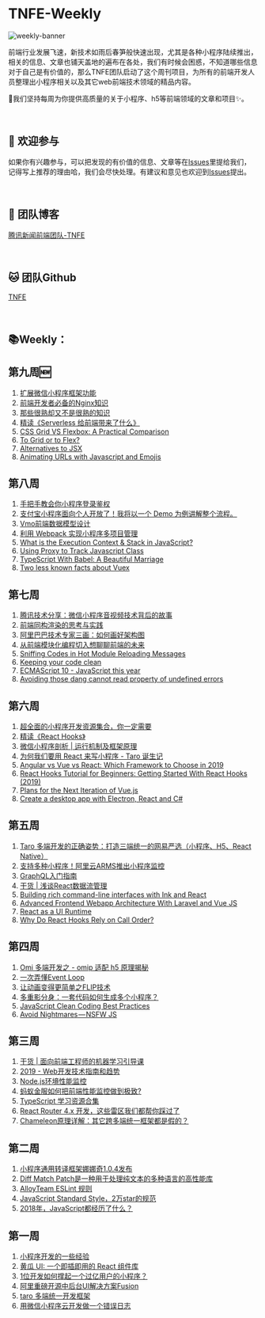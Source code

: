 # TNFE-Weekly

![weekly-banner](https://raw.githubusercontent.com/Tnfe/TNFE-Weekly/master/assets/weekly-banner.png "weekly-banner")

前端行业发展飞速，新技术如雨后春笋般快速出现，尤其是各种小程序陆续推出，相关的信息、文章也铺天盖地的遍布在各处，我们有时候会困惑，不知道哪些信息对于自己是有价值的，那么TNFE团队启动了这个周刊项目，为所有的前端开发人员整理出小程序相关以及其它web前端技术领域的精品内容。

:honeybee:我们坚持每周为你提供高质量的关于小程序、h5等前端领域的文章和项目:sparkles:。

<br />

##  :clap: 欢迎参与​

如果你有兴趣参与，可以把发现的有价值的信息、文章等在[Issues](https://github.com/Tnfe/TNFE-Weekly/issues)里提给我们，记得写上推荐的理由哈，我们会尽快处理。有建议和意见也欢迎到[Issues](https://github.com/Tnfe/TNFE-Weekly/issues)提出。

<br />

## :steam_locomotive: ​团队博客

[腾讯新闻前端团队-TNFE](https://segmentfault.com/blog/tnfe)

<br />

## :cat: 团队Github

[TNFE](https://github.com/Tnfe)

<br />

## :books: ​Weekly：

## 第九周:new:

1. [扩展微信小程序框架功能](https://segmentfault.com/a/1190000008068632)
2. [前端开发者必备的Nginx知识](https://segmentfault.com/a/1190000018454271)
3. [那些很熟却又不是很熟的知识](https://segmentfault.com/a/1190000018463897)
4. [精读《Serverless 给前端带来了什么》](https://segmentfault.com/a/1190000018455041)
5. [CSS Grid VS Flexbox: A Practical Comparison](https://tutorialzine.com/2017/03/css-grid-vs-flexbox)
6. [To Grid or to Flex?](https://css-irl.info/to-grid-or-to-flex/)
7. [Alternatives to JSX](https://blog.bloomca.me/2019/02/23/alternatives-to-jsx.html)
8. [Animating URLs with Javascript and Emojis](http://matthewrayfield.com/articles/animating-urls-with-javascript-and-emojis/)

## 第八周

1. [手把手教会你小程序登录鉴权](https://juejin.im/post/5ac9b72cf265da23906c486a)
2. [支付宝小程序面向个人开放了！我将以一个 Demo 为例讲解整个流程。](https://segmentfault.com/a/1190000018391272)
3. [Vmo前端数据模型设计](https://juejin.im/post/5c793a10e51d4506ce5b0918)
4. [利用 Webpack 实现小程序多项目管理](https://segmentfault.com/a/1190000018269045)
5. [What is the Execution Context & Stack in JavaScript?](http://davidshariff.com/blog/what-is-the-execution-context-in-javascript/#first-article)
6. [Using Proxy to Track Javascript Class](https://medium.com/front-end-weekly/using-proxy-to-track-javascript-class-50a33a6ccb)
7. [TypeScript With Babel: A Beautiful Marriage](https://iamturns.com/typescript-babel/)
8. [Two less known facts about Vuex](https://vuedose.tips/tips/8/)

## 第七周

1. [腾讯技术分享：微信小程序音视频技术背后的故事](https://www.jianshu.com/p/2cb90379ffd5)
2. [前端同构渲染的思考与实践](https://juejin.im/post/5c821dc45188257e1f2915b1)
3. [阿里巴巴技术专家三画：如何画好架构图](https://mp.weixin.qq.com/s/MZwTb3nINuRsOKy0mLNa_A)
4. [从前端模块化编程切入想聊聊前端的未来](https://juejin.im/post/5c82323ce51d453a5f22b281)
5. [Sniffing Codes in Hot Module Reloading Messages](https://blog.cal1.cn/post/Sniffing%20Codes%20in%20Hot%20Module%20Reloading%20Messages)
6. [Keeping your code clean](https://codeburst.io/keeping-your-code-clean-d30bcffd1a10)
7. [ECMAScript 10 - JavaScript this year](https://blog.larapulse.com/es-2015/ecmascript-10)
8. [Avoiding those dang cannot read property of undefined errors](https://css-tricks.com/%E2%80%8B%E2%80%8Bavoiding-those-dang-cannot-read-property-of-undefined-errors/)

## 第六周

1. [超全面的小程序开发资源集合，你一定需要](https://mp.weixin.qq.com/s/UgYiznqgZydZ7g6P86op6A)
2. [精读《React Hooks》](https://juejin.im/post/5be8d3def265da611a476231)
3. [微信小程序剖析 | 运行机制及框架原理](https://sdk.cn/news/5415)
4. [为何我们要用 React 来写小程序 - Taro 诞生记](https://aotu.io/notes/2018/06/25/the-birth-of-taro/index.html)
5. [Angular vs Vue vs React: Which Framework to Choose in 2019](https://www.codeinwp.com/blog/angular-vs-vue-vs-react/)
6. [React Hooks Tutorial for Beginners: Getting Started With React Hooks (2019)](https://www.valentinog.com/blog/hooks/)
7. [Plans for the Next Iteration of Vue.js](https://medium.com/the-vue-point/plans-for-the-next-iteration-of-vue-js-777ffea6fabf)
8. [Create a desktop app with Electron, React and C#](https://morioh.com/p/0222de07e2e2/create-a-desktop-app-with-electron-react-and-c)

## 第五周

1. [Taro 多端开发的正确姿势：打造三端统一的网易严选（小程序、H5、React Native）](https://mp.weixin.qq.com/s/zZYQHNS3fBH_PpcNF8T1aQ)
2. [支持多种小程序！阿里云ARMS推出小程序监控](https://mp.weixin.qq.com/s/HkSzum3JoK8K7HNivNw6_g)
3. [GraphQL入门指南](https://mp.weixin.qq.com/s/Cx3xxPbqhb_Zx7mjyS3Tyg)
4. [干货 | 浅谈React数据流管理](https://mp.weixin.qq.com/s/ii6H6mhe2OAUf7RquVxN8g)
5. [Building rich command-line interfaces with Ink and React](https://vadimdemedes.com/posts/building-rich-command-line-interfaces-with-ink-and-react)
6. [Advanced Frontend Webapp Architecture With Laravel and Vue JS](https://morioh.com/p/37e58768c22e/advanced-frontend-webapp-architecture-with-laravel-and-vue-js)
7. [React as a UI Runtime](https://overreacted.io/react-as-a-ui-runtime/)
8. [Why Do React Hooks Rely on Call Order?](https://overreacted.io/why-do-hooks-rely-on-call-order/)

## 第四周

1. [Omi 多端开发之 - omip 适配 h5 原理揭秘](https://developers.weixin.qq.com/community/develop/article/doc/0002c4a1ba83684b8d380800756c13?from=groupmessage&isappinstalled=0)
2. [一次弄懂Event Loop](https://juejin.im/post/5c3d8956e51d4511dc72c200?utm_source=gold_browser_extension&from=timeline&isappinstalled=0)
3. [让动画变得更简单之FLIP技术](https://mp.weixin.qq.com/s/pxgOJTtnIRKNn7Rx-2oBrg)
4. [多重影分身：一套代码如何生成多个小程序？](https://mp.weixin.qq.com/s/CQLGBb18iKe1k-5XxNfaJA)
5. [JavaScript Clean Coding Best Practices](https://blog.risingstack.com/javascript-clean-coding-best-practices-node-js-at-scale/)
6. [Avoid Nightmares — NSFW JS](https://shift.infinite.red/avoid-nightmares-nsfw-js-ab7b176978b1)

## 第三周
1. [干货 | 面向前端工程师的机器学习引导课](https://cloud.tencent.com/developer/article/1157062)
2. [2019 - Web开发技术指南和趋势](https://segmentfault.com/a/1190000017483325)
3. [Node.js环境性能监控](https://juejin.im/post/5c71324b6fb9a049d37fbb7c)
4. [蚂蚁金服如何把前端性能监控做到极致?](https://mp.weixin.qq.com/s/pqFhhb5u6w7gmUutilH5xQ)
5. [TypeScript 学习资源合集](https://juejin.im/entry/5b9e4a135188255c3a2d3695)
6. [React Router 4.x 开发，这些雷区我们都帮你踩过了](https://juejin.im/entry/5b50518bf265da0f6436c34a)
7. [Chameleon原理详解：其它跨多端统一框架都是假的？](https://mp.weixin.qq.com/s/F8ernZ57jseKNJgwGopNxg)

## 第二周
1. [小程序通用转译框架娜娜奇1.0.4发布](https://zhuanlan.zhihu.com/p/53592174)
2. [Diff Match Patch是一种用于处理纯文本的多种语言的高性能库](https://github.com/google/diff-match-patch)
3. [AlloyTeam ESLint 规则](https://github.com/AlloyTeam/eslint-config-alloy)
4. [JavaScript Standard Style，2万star的规范](https://juejin.im/post/5c248f0ff265da611c270815)
5. [2018年，JavaScript都经历了什么？](https://juejin.im/entry/5c217c85f265da617265809e)

## 第一周
1. [小程序开发的一些经验](https://zhuanlan.zhihu.com/p/25126957)
2. [黄瓜 UI: 一个即插即用的 React 组件库](https://juejin.im/post/5c233564e51d455d382ebeaa)
3. [1位开发如何撑起一个过亿用户的小程序？](https://juejin.im/post/5c248f0ff265da611c270815)
4. [阿里重磅开源中后台UI解决方案Fusion](https://fusion.design/)
5. [taro 多端统一开发框架](https://github.com/NervJS/taro)
6. [用微信小程序云开发做一个错误日志](http://www.wxapp-union.com/article-4785-1.html)